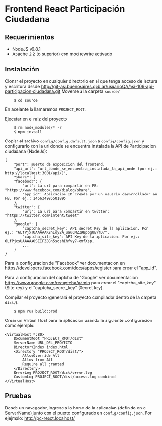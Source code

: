 # Frontend React Participación Ciudadana

## Requerimientos

* NodeJS v6.8.1
* Apache 2.2 (o superior) con mod rewrite activado

## Instalación 

Clonar el proyecto en cualquier directorio en el que tenga acceso de lectura y escritura desde http://git-asi.buenosaires.gob.ar/usuarioQA/asi-109-api-participacion-ciudadana.git
Moverse a la carpeta `source/`

        $ cd source

En adelante la llamaremos `PROJECT_ROOT`.

Ejecutar en el raiz del proyecto

	    $ rm node_modules/* -r
	    $ npm install

Copiar el archivo `config/config.default.json` a `config/config.json` y configurarlo con la url donde se encuentra instalada la API de Participacion ciudadana (NodeJs):

	{
		"port": puerto de exposicion del frontend,
		"api_url": "url_donde_se_encuentra_instalada_la_api_node (por ej.: http://localhost:3001/api/)",
		"share": {
		"facebook": {
			"url": La url para compartir en FB: "https://www.facebook.com/dialog/share",
			"app_id": Aplicacion ID creada por un usuario desarrollador en FB. Por ej.: 145634995501895
		},
		"twitter": {
			"url": La url para compartir en twitter: "https://twitter.com/intent/tweet"
		},
		"google": {
			"captcha_secret_key": API secret Key de la aplicacion. Por ej.: "6LfPjxsUAAAAAK2hIoy2A_uauCMZZ9BpbgUBvfD7",
			"captcha_site_key": API Key de la aplicacion. Por ej.: 6LfPjxsUAAAAAOSEIFZ8Gn5soshEhfvy7-omfXsp,
			...
		}
	}

Para la configuracion de "Facebook" ver documentacion en https://developers.facebook.com/docs/apps/register para crear el "app_id".

Para la configuracion del captcha de "Google" ver documentacion https://www.google.com/recaptcha/admin para crear el "captcha_site_key" (Site key) y el "captcha_secret_key" (Secret key).

Compilar el proyecto (generará el proyecto compilador dentro de la carpeta `dist/`):

	    $ npm run build:prod
	    
Crear un Virtual Host para la aplicacion usando la siguiente configuracion como ejemplo:

    <VirtualHost *:80>
		DocumentRoot "PROJECT_ROOT/dist"
		ServerName URL_DEL_PROYECTO
		DirectoryIndex index.html
		<Directory "PROJECT_ROOT/dist/">
			AllowOverride All
			Allow from All
			Require all granted
		</Directory>
		ErrorLog PROJECT_ROOT/dist/error.log
		CustomLog PROJECT_ROOT/dist/access.log combined
	</VirtualHost>


## Pruebas

Desde un navegador, ingrese a la home de la aplicacion (definida en el ServerName) junto con el puerto configurado en `config/config.json`. Por ejejmplo: http://pc-react.localhost/